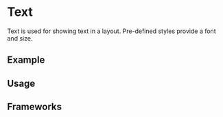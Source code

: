 <script setup>
  import Android from './android.md';
</script>

# Text

Text is used for showing text in a layout. Pre-defined styles provide a font and size. 

<components-status android='released' />

## Example

<theme-switcher />

<text-example />

## Usage

<component-design-guidelines name="Warp - Components / Text" link="https://www.figma.com/file/nkiRpuVu6XRfvY96BA80H8/Components-overview?type=design&node-id=249-11911&mode=design&t=CxdPkiD3C2rBtqKv-0" />

<component-questions />

## Frameworks

<tabs-content> 
  <template #android>
    <android />
  </template>
</tabs-content>
